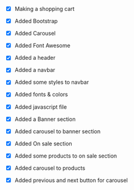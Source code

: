 - [x] Making a shopping cart
- [x] Added Bootstrap
- [x] Added Carousel
- [x] Added Font Awesome

- [x] Added a header
- [x] Added a navbar
- [x] Added some styles to navbar
- [x] Added fonts & colors

- [x] Added javascript file
- [x] Added a Banner section
- [x] Added carousel to banner section
- [x] Added On sale section
- [x] Added some products to on sale section
- [x] Added carousel to products
- [x] Added previous and next button for carousel
